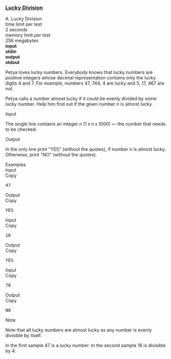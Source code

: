 <h3><a href="https://codeforces.com/contest/122/problem/A" target="_blank" rel="noopener noreferrer">Lucky Division</a></h3>

<div class="header"><div class="title">A. Lucky Division</div><div class="time-limit"><div class="property-title">time limit per test</div>2 seconds</div><div class="memory-limit"><div class="property-title">memory limit per test</div>256 megabytes</div><div class="input-file input-standard" style="font-weight: bold"><div class="property-title">input</div>stdin</div><div class="output-file output-standard" style="font-weight: bold"><div class="property-title">output</div>stdout</div></div><div><p><span class="tex-font-style-underline">Petya loves lucky numbers. Everybody knows that lucky numbers are positive integers whose decimal representation contains only the lucky digits <span class="tex-font-style-bf">4</span> and <span class="tex-font-style-bf">7</span>. For example, numbers <span class="tex-font-style-bf">47</span>, <span class="tex-font-style-bf">744</span>, <span class="tex-font-style-bf">4</span> are lucky and <span class="tex-font-style-bf">5</span>, <span class="tex-font-style-bf">17</span>, <span class="tex-font-style-bf">467</span> are not.</span></p><p>Petya calls a number <span class="tex-font-style-underline">almost lucky</span> if it could be evenly divided by some lucky number. Help him find out if the given number <span class="tex-span"><i>n</i></span> is almost lucky.</p></div><div class="input-specification"><div class="section-title">Input</div><p>The single line contains an integer <span class="tex-span"><i>n</i></span> <span class="tex-span">(1 ≤ <i>n</i> ≤ 1000)</span> — the number that needs to be checked.</p></div><div class="output-specification"><div class="section-title">Output</div><p>In the only line print "<span class="tex-font-style-tt">YES</span>" (without the quotes), if number <span class="tex-span"><i>n</i></span> is almost lucky. Otherwise, print "<span class="tex-font-style-tt">NO</span>" (without the quotes).</p></div><div class="sample-tests"><div class="section-title">Examples</div><div class="sample-test"><div class="input"><div class="title">Input<div title="Copy" data-clipboard-target="#id0016508802649489207" id="id000012162277273078947" class="input-output-copier">Copy</div></div><pre id="id0016508802649489207">47<br></pre></div><div class="output"><div class="title">Output<div title="Copy" data-clipboard-target="#id0023182309480823948" id="id008771505186369166" class="input-output-copier">Copy</div></div><pre id="id0023182309480823948">YES<br></pre></div><div class="input"><div class="title">Input<div title="Copy" data-clipboard-target="#id008421725091991331" id="id00514723265922935" class="input-output-copier">Copy</div></div><pre id="id008421725091991331">16<br></pre></div><div class="output"><div class="title">Output<div title="Copy" data-clipboard-target="#id009467546520805867" id="id0003866797335734973" class="input-output-copier">Copy</div></div><pre id="id009467546520805867">YES<br></pre></div><div class="input"><div class="title">Input<div title="Copy" data-clipboard-target="#id008261517476175029" id="id0088927510066321" class="input-output-copier">Copy</div></div><pre id="id008261517476175029">78<br></pre></div><div class="output"><div class="title">Output<div title="Copy" data-clipboard-target="#id006904378533831125" id="id004009529602552854" class="input-output-copier">Copy</div></div><pre id="id006904378533831125">NO<br></pre></div></div></div><div class="note"><div class="section-title">Note</div><p>Note that all lucky numbers are almost lucky as any number is evenly divisible by itself.</p><p>In the first sample <span class="tex-span">47</span> is a lucky number. In the second sample <span class="tex-span">16</span> is divisible by <span class="tex-span">4</span>.</p></div>